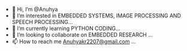 - 👋 Hi, I’m @Anuhya
- 👀 I’m interested in EMBEDDED SYSTEMS, IMAGE PROCESSING AND SPEECH PROCESSING...
- 🌱 I’m currently learning PYTHON CODING...
- 💞️ I’m looking to collaborate on EMBEDDED RESEARCH ...
- 📫 How to reach me Anuhyakr2207@gmail.com ...

<!---
ReddyAnuhya/ReddyAnuhya is a ✨ special ✨ repository because its `README.md` (this file) appears on your GitHub profile.
You can click the Preview link to take a look at your changes.
--->
